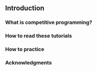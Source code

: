 ## Introduction

### What is competitive programming?

### How to read these tutorials

### How to practice

### Acknowledgments


